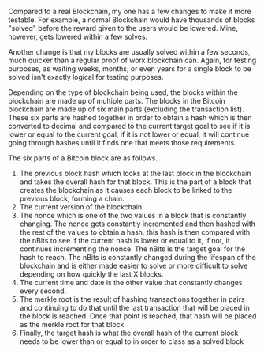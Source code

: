 Compared to a real Blockchain, my one has a few changes to make it more testable. For example, a 
normal Blockchain would have thousands of blocks "solved" before the reward given to the users 
would be lowered. Mine, however, gets lowered within a few solves. 

Another change is that my blocks are usually solved within a few seconds, much quicker than a regular
proof of work blockchain can. Again, for testing purposes, as waiting weeks, months, or even years for
a single block to be solved isn't exactly logical for testing purposes.

Depending on the type of blockchain being used, the blocks within the blockchain are made up of
multiple parts. The blocks in the Bitcoin blockchain are made up of six main parts (excluding the
transaction list). These six parts are hashed together in order to obtain a hash which is then converted
to decimal and compared to the current target goal to see if it is lower or equal to the current goal, if it
is not lower or equal, it will continue going through hashes until it finds one that meets those
requirements.

The six parts of a Bitcoin block are as follows.
1. The previous block hash which looks at the last block in the blockchain and takes the overall
hash for that block. This is the part of a block that creates the blockchain as it causes each
block to be linked to the previous block, forming a chain.
2. The current version of the blockchain
3. The nonce which is one of the two values in a block that is constantly changing. The nonce
gets constantly incremented and then hashed with the rest of the values to obtain a hash, this
hash is then compared with the nBits to see if the current hash is lower or equal to it, if not, it
continues incrementing the nonce. The nBits is the target goal for the hash to reach. The nBits is
constantly changed during the lifespan of the blockchain and is either made easier to solve or more
difficult to solve depending on how quickly the last X blocks.
4. The current time and date is the other value that constantly changes every second.
5. The merkle root is the result of hashing transactions together in pairs and continuing to do
that until the last transaction that will be placed in the block is reached. Once that point is
reached, that hash will be placed as the merkle root for that block
6. Finally, the target hash is what the overall hash of the current block needs to be lower than or
equal to in order to class as a solved block
